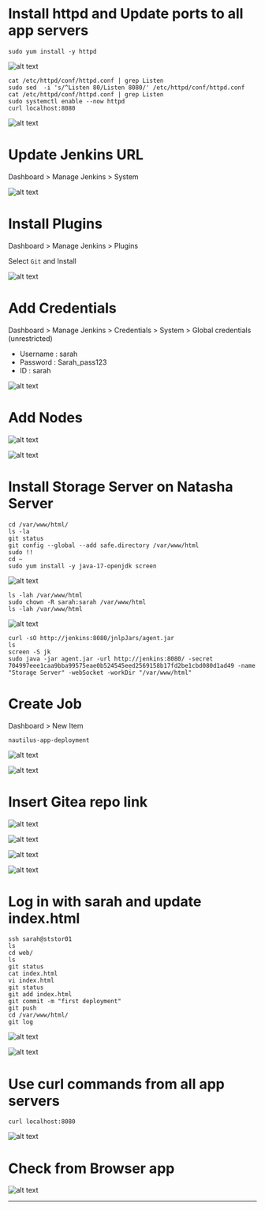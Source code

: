 # Install httpd and Update ports to all app servers
```
sudo yum install -y httpd
```

![alt text](image.png)

```
cat /etc/httpd/conf/httpd.conf | grep Listen
sudo sed  -i 's/^Listen 80/Listen 8080/' /etc/httpd/conf/httpd.conf
cat /etc/httpd/conf/httpd.conf | grep Listen
sudo systemctl enable --now httpd
curl localhost:8080
```

![alt text](image-1.png)

# Update Jenkins URL 

Dashboard >     Manage Jenkins >     System


![alt text](image-2.png)

# Install Plugins

Dashboard > Manage Jenkins > Plugins

Select `Git` and Install

![alt text](image-3.png)


# Add Credentials

Dashboard > Manage Jenkins > Credentials > System > Global credentials (unrestricted)

- Username : sarah
- Password : Sarah_pass123
- ID : sarah


![alt text](image-4.png)

# Add Nodes

![alt text](image-5.png)

![alt text](image-6.png)


# Install Storage Server on Natasha Server

```
cd /var/www/html/
ls -la
git status
git config --global --add safe.directory /var/www/html
sudo !!
cd ~
sudo yum install -y java-17-openjdk screen
```

![alt text](image-11.png)

```
ls -lah /var/www/html
sudo chown -R sarah:sarah /var/www/html
ls -lah /var/www/html
```

![alt text](image-12.png)

```
curl -sO http://jenkins:8080/jnlpJars/agent.jar
ls
screen -S jk
sudo java -jar agent.jar -url http://jenkins:8080/ -secret 704997eee1caa9bba99575eae0b524545eed2569158b17fd2be1cbd080d1ad49 -name "Storage Server" -webSocket -workDir "/var/www/html"
```


# Create Job

Dashboard > New Item

`nautilus-app-deployment`

![alt text](image-7.png)

![alt text](image-10.png)

# Insert Gitea repo link

![alt text](image-13.png)

![alt text](image-8.png)

![alt text](image-14.png)

![alt text](image-9.png)

# Log in with sarah and update index.html

```
ssh sarah@ststor01
ls
cd web/
ls
git status
cat index.html
vi index.html
git status
git add index.html 
git commit -m "first deployment"
git push
cd /var/www/html/
git log
```

![alt text](image-15.png)

![alt text](image-16.png)

#  Use curl commands from all app servers

```
curl localhost:8080
```

![alt text](image-17.png)

# Check from Browser app

![alt text](image-18.png)

***